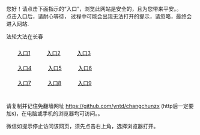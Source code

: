 您好！请点击下面指示的“入口”，浏览此网站是安全的，且为您带来平安。。 <br/>
点击入口后，请耐心等待， 过程中可能会出现无法打开的提示，请忽略，最终会进入网站. </br>

法轮大法在长春<br/>
<div style="padding:10px"><a style="margin:20px" target="_blank" href="https://d1uv77cw7yyf38.cloudfront.net/2Qpsp?hesegz" id="ccLink1" rel="nofollow">入口1</a> <a target="_blank" style="margin:20px" href="https://d11pxpvjqhgukw.cloudfront.net/2Qpsp?fmvkqr" id="ccLink2" rel="nofollow">入口2</a> <a style="margin:20px" target="_blank" href="https://d2qz0tk08236un.cloudfront.net/2Qpsp?uoamlr" id="ccLink3" rel="nofollow">入口3</a></div>

<div style="padding:10px" ><a style="margin:20px" target="_blank" href="https://d1uv77cw7yyf38.cloudfront.net/2Qpsp?hesegz" id="ccLink4" rel="nofollow">入口4</a> <a style="margin:20px" href="https://d11pxpvjqhgukw.cloudfront.net/2Qpsp?fmvkqr" target="_blank" id="ccLink5" rel="nofollow">入口5</a> <a style="margin:20px" href="https://d2qz0tk08236un.cloudfront.net/2Qpsp?uoamlr" target="_blank" id="ccLink6" rel="nofollow">入口6</a></div>

<div style="padding:10px"><a style="margin:20px" target="_blank" href="https://d1uv77cw7yyf38.cloudfront.net/2Qpsp?hesegz" id="ccLink7" rel="nofollow">入口7</a> <a style="margin:20px" href="https://d11pxpvjqhgukw.cloudfront.net/2Qpsp?fmvkqr" target="_blank" id="ccLink8" rel="nofollow">入口8</a> <a style="margin:20px" target="_blank" href="https://d2qz0tk08236un.cloudfront.net/2Qpsp?uoamlr" id="ccLink9" rel="nofollow">入口9</a></div>

<br/>



请复制并记住免翻墙网址 https://github.com/yntd/changchunzx (http后一定要加s)，在电脑或手机的浏览器均可访问。。<br/>

微信如提示停止访问该网页，须先点击右上角，选择浏览器打开。
